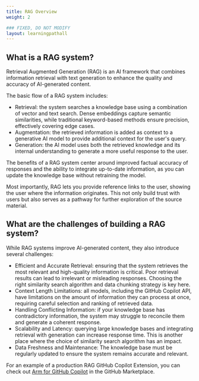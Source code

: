 ```yaml
---
title: RAG Overview
weight: 2

### FIXED, DO NOT MODIFY
layout: learningpathall
---
```


## What is a RAG system?

Retrieval Augmented Generation (RAG) is an AI framework that combines information retrieval with text generation to enhance the quality and accuracy of AI-generated content.

The basic flow of a RAG system includes:

* Retrieval: the system searches a knowledge base using a combination of vector and text search. Dense embeddings capture semantic similarities, while traditional keyword-based methods ensure precision, effectively covering edge cases.
* Augmentation: the retrieved information is added as context to a generative AI model to provide additional context for the user's query.
* Generation: the AI model uses both the retrieved knowledge and its internal understanding to generate a more useful response to the user.

The benefits of a RAG system center around improved factual accuracy of responses and the ability to integrate up-to-date information, as you can update the knowledge base without retraining the model. 

Most importantly, RAG lets you provide reference links to the user, showing the user where the information originates. This not only build trust with users but also serves as a pathway for further exploration of the source material.

## What are the challenges of building a RAG system?

While RAG systems improve AI-generated content, they also introduce several challenges:

* Efficient and Accurate Retrieval: ensuring that the system retrieves the most relevant and high-quality information is critical. Poor retrieval results can lead to irrelevant or misleading responses. Choosing the right similarity search algorithm and data chunking strategy is key here.
* Context Length Limitations: all models, including the GitHub Copilot API, have limitations on the amount of information they can process at once, requiring careful selection and ranking of retrieved data.
* Handling Conflicting Information: if your knowledge base has contradictory information, the system may struggle to reconcile them and generate a coherent response.
* Scalability and Latency: querying large knowledge bases and integrating retrieval with generation can increase response time. This is another place where the choice of similarity search algorithm has an impact.
* Data Freshness and Maintenance: The knowledge base must be regularly updated to ensure the system remains accurate and relevant.

For an example of a production RAG GitHub Copilot Extension, you can check out [Arm for GitHub Copilot](https://github.com/marketplace/arm-for-github-copilot) in the GitHub Marketplace.
